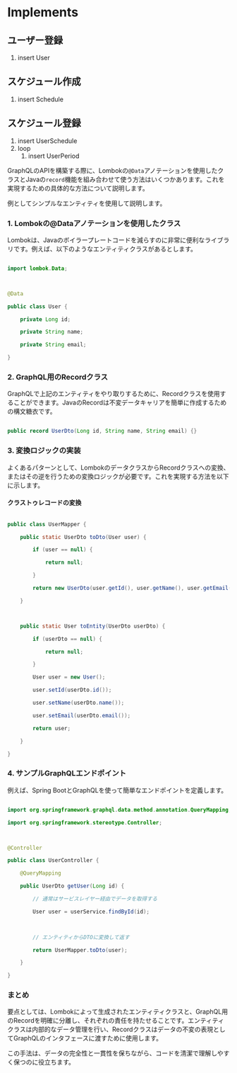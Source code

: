 # Implements

## ユーザー登録
1. insert User

## スケジュール作成
1. insert Schedule

## スケジュール登録
1. insert UserSchedule
2. loop
   1. insert UserPeriod

GraphQLのAPIを構築する際に、Lombokの`@Data`アノテーションを使用したクラスとJavaの`record`機能を組み合わせて使う方法はいくつかあります。これを実現するための具体的な方法について説明します。



例としてシンプルなエンティティを使用して説明します。



### 1. Lombokの@Dataアノテーションを使用したクラス



Lombokは、Javaのボイラープレートコードを減らすのに非常に便利なライブラリです。例えば、以下のようなエンティティクラスがあるとします。



```java

import lombok.Data;



@Data

public class User {

    private Long id;

    private String name;

    private String email;

}

```



### 2. GraphQL用のRecordクラス



GraphQLで上記のエンティティをやり取りするために、Recordクラスを使用することができます。JavaのRecordは不変データキャリアを簡単に作成するための構文糖衣です。



```java

public record UserDto(Long id, String name, String email) {}

```



### 3. 変換ロジックの実装



よくあるパターンとして、LombokのデータクラスからRecordクラスへの変換、またはその逆を行うための変換ロジックが必要です。これを実現する方法を以下に示します。



#### クラストゥレコードの変換



```java

public class UserMapper {

    public static UserDto toDto(User user) {

        if (user == null) {

            return null;

        }

        return new UserDto(user.getId(), user.getName(), user.getEmail());

    }



    public static User toEntity(UserDto userDto) {

        if (userDto == null) {

            return null;

        }

        User user = new User();

        user.setId(userDto.id());

        user.setName(userDto.name());

        user.setEmail(userDto.email());

        return user;

    }

}

```



### 4. サンプルGraphQLエンドポイント



例えば、Spring BootとGraphQLを使って簡単なエンドポイントを定義します。



```java

import org.springframework.graphql.data.method.annotation.QueryMapping;

import org.springframework.stereotype.Controller;



@Controller

public class UserController {

    @QueryMapping

    public UserDto getUser(Long id) {

        // 通常はサービスレイヤー経由でデータを取得する

        User user = userService.findById(id);

        

        // エンティティからDTOに変換して返す

        return UserMapper.toDto(user);

    }

}

```



### まとめ



要点としては、Lombokによって生成されたエンティティクラスと、GraphQL用のRecordを明確に分離し、それぞれの責任を持たせることです。エンティティクラスは内部的なデータ管理を行い、Recordクラスはデータの不変の表現としてGraphQLのインタフェースに渡すために使用します。



この手法は、データの完全性と一貫性を保ちながら、コードを清潔で理解しやすく保つのに役立ちます。